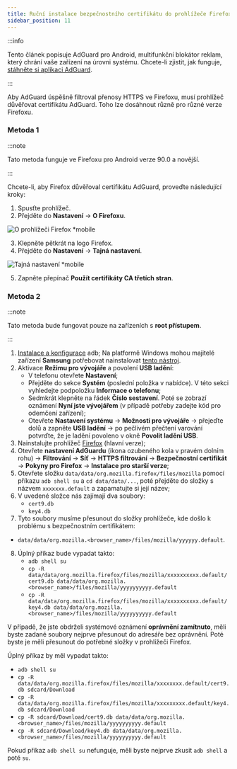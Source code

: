 ```yaml
---
title: Ruční instalace bezpečnostního certifikátu do prohlížeče Firefox
sidebar_position: 11
---
```


:::info

Tento článek popisuje AdGuard pro Android, multifunkční blokátor reklam, který chrání vaše zařízení na úrovni systému. Chcete-li zjistit, jak funguje, [stáhněte si aplikaci AdGuard](https://adguard.com/download.html?auto=true).

:::

Aby AdGuard úspěšně filtroval přenosy HTTPS ve Firefoxu, musí prohlížeč důvěřovat certifikátu AdGuard. Toho lze dosáhnout různě pro různé verze Firefoxu.

### Metoda 1

:::note

Tato metoda funguje ve Firefoxu pro Android verze 90.0 a novější.

:::

Chcete-li, aby Firefox důvěřoval certifikátu AdGuard, proveďte následující kroky:

1. Spusťte prohlížeč.
2. Přejděte do **Nastavení** → **O Firefoxu**.

![O prohlížeči Firefox *mobile](https://cdn.adtidy.org/content/kb/ad_blocker/android/solving_problems/firefox-certificates/ff_nightly_about_en.jpeg)

3. Klepněte pětkrát na logo Firefox.
4. Přejděte do **Nastavení** → **Tajná nastavení**.

![Tajná nastavení *mobile](https://cdn.adtidy.org/content/kb/ad_blocker/android/solving_problems/firefox-certificates/ff_nightly_secret.jpeg)

5. Zapněte přepínač **Použít certifikáty CA třetích stran**.

### Metoda 2

:::note

Tato metoda bude fungovat pouze na zařízeních s **root přístupem**.

:::

1. [Instalace a konfigurace](https://www.xda-developers.com/install-adb-windows-macos-linux/) adb; Na platformě Windows mohou majitelé zařízení **Samsung** potřebovat nainstalovat [tento nástroj](https://developer.samsung.com/mobile/android-usb-driver.html).
2. Aktivace **Režimu pro vývojáře** a povolení **USB ladění**:
    - V telefonu otevřete **Nastavení**;
    - Přejděte do sekce **Systém** (poslední položka v nabídce). V této sekci vyhledejte podpoložku **Informace o telefonu**;
    - Sedmkrát klepněte na řádek **Číslo sestavení**. Poté se zobrazí oznámení **Nyní jste vývojářem** (v případě potřeby zadejte kód pro odemčení zařízení);
    - Otevřete **Nastavení systému** → **Možnosti pro vývojáře** → přejeďte dolů a zapněte **USB ladění** → po pečlivém přečtení varování potvrďte, že je ladění povoleno v okně **Povolit ladění USB**.
3. Nainstalujte prohlížeč [Firefox](https://www.mozilla.org/en-US/firefox/releases/) (hlavní verze);
4. Otevřete **nastavení AdGuardu** (ikona ozubeného kola v pravém dolním rohu) → **Filtrování** → **Síť** → **HTTPS filtrování** → **Bezpečnostní certifikát** → **Pokyny pro Firefox** → **Instalace pro starší verze**;
5. Otevřete složku `data/data/org.mozilla.firefox/files/mozilla` pomocí příkazu `adb shell su` a `cd data/data/...`, poté přejděte do složky s názvem `xxxxxxx.default` a zapamatujte si její název;
6. V uvedené složce nás zajímají dva soubory:
    - `cert9.db`
    - `key4.db`
7. Tyto soubory musíme přesunout do složky prohlížeče, kde došlo k problému s bezpečnostním certifikátem:
- `data/data/org.mozilla.<browser_name>/files/mozilla/yyyyyy.default`.
8. Úplný příkaz bude vypadat takto:
    - `adb shell su`
    - `cp -R data/data/org.mozilla.firefox/files/mozilla/xxxxxxxxxx.default/cert9.db data/data/org.mozilla.<browser_name>/files/mozilla/yyyyyyyyyy.default`
    - `cp -R data/data/org.mozilla.firefox/files/mozilla/xxxxxxxxxx.default/key4.db data/data/org.mozilla.<browser_name>/files/mozilla/yyyyyyyyyy.default`

V případě, že jste obdrželi systémové oznámení **oprávnění zamítnuto**, měli byste zadané soubory nejprve přesunout do adresáře bez oprávnění. Poté byste je měli přesunout do potřebné složky v prohlížeči Firefox.

Úplný příkaz by měl vypadat takto:
- `adb shell su`
- `cp -R data/data/org.mozilla.firefox/files/mozilla/xxxxxxxx.default/cert9.db sdcard/Download`
- `cp -R data/data/org.mozilla.firefox/files/mozilla/xxxxxxxxx.default/key4.db sdcard/Download`
- `cp -R sdcard/Download/cert9.db data/data/org.mozilla.<browser_name>/files/mozilla/yyyyyyyyyy.default`
- `cp -R sdcard/Download/key4.db data/data/org.mozilla.<browser_name>/files/mozilla/yyyyyyyyyy.default`

Pokud příkaz `adb shell su` nefunguje, měli byste nejprve zkusit `adb shell` a poté `su`.
